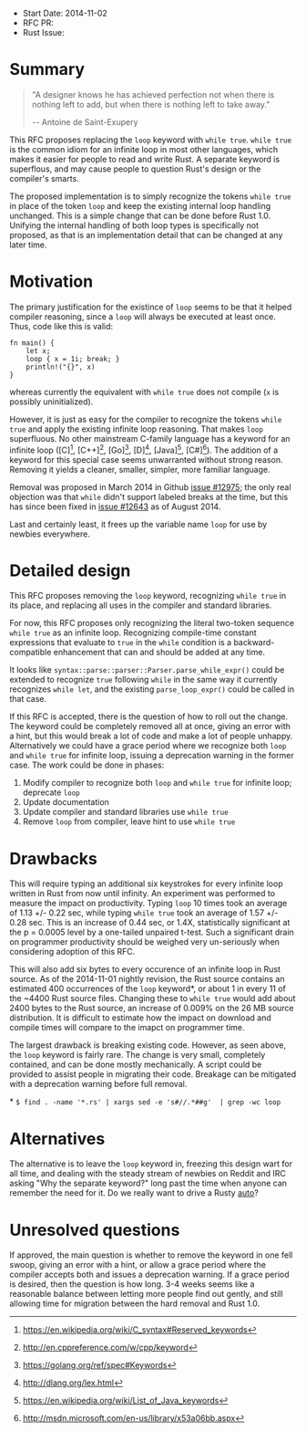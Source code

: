 - Start Date: 2014-11-02
- RFC PR:
- Rust Issue:

# Summary

> "A designer knows he has achieved perfection not when there is nothing left
> to add, but when there is nothing left to take away."
>
> -- Antoine de Saint-Exupery


This RFC proposes replacing the `loop` keyword with `while true`.  `while true`
is the common idiom for an infinite loop in most other languages, which makes
it easier for people to read and write Rust.  A separate keyword is superflous,
and may cause people to question Rust's design or the compiler's smarts.

The proposed implementation is to simply recognize the tokens `while true` in
place of the token `loop` and keep the existing internal loop handling
unchanged.  This is a simple change that can be done before Rust 1.0.  Unifying
the internal handling of both loop types is specifically not proposed, as that
is an implementation detail that can be changed at any later time.

# Motivation

The primary justification for the existince of `loop` seems to be that it
helped compiler reasoning, since a `loop` will always be executed at least
once.  Thus, code like this is valid:

```{rust}
fn main() {
    let x;
    loop { x = 1i; break; }
    println!("{}", x)
}
```

whereas currently the equivalent with `while true` does not compile (`x` is
possibly uninitialized).

However, it is just as easy for the compiler to recognize the tokens `while
true` and apply the existing infinite loop reasoning.  That makes `loop`
superfluous.  No other mainstream C-family language has a keyword for an
infinite loop ([C][^1], [C++][^2], [Go][^3], [D][^4], [Java][^5], [C#][^6]).
The addition of a keyword for this special case seems unwarranted without
strong reason.  Removing it yields a cleaner, smaller, simpler, more familiar
language.

Removal was proposed in March 2014 in Github [issue
\#12975](https://github.com/rust-lang/rust/issues/12975); the only real
objection was that `while` didn't support labeled breaks at the time, but this
has since been fixed in [issue
\#12643](https://github.com/rust-lang/rust/issues/12643) as of August 2014.

Last and certainly least, it frees up the variable name `loop` for use by
newbies everywhere.


[^1]: https://en.wikipedia.org/wiki/C_syntax#Reserved_keywords
[^2]: http://en.cppreference.com/w/cpp/keyword
[^3]: https://golang.org/ref/spec#Keywords
[^4]: http://dlang.org/lex.html
[^5]: https://en.wikipedia.org/wiki/List_of_Java_keywords
[^6]: http://msdn.microsoft.com/en-us/library/x53a06bb.aspx


# Detailed design

This RFC proposes removing the `loop` keyword, recognizing `while true` in its
place, and replacing all uses in the compiler and standard libraries.

For now, this RFC proposes only recognizing the literal two-token sequence
`while true` as an infinite loop.  Recognizing compile-time constant
expressions that evaluate to `true` in the `while` condition is a
backward-compatible enhancement that can and should be added at any time.

It looks like `syntax::parse::parser::Parser.parse_while_expr()` could be extended
to recognize `true` following `while` in the same way it currently recognizes
`while let`, and the existing `parse_loop_expr()` could be called in that case.

If this RFC is accepted, there is the question of how to roll out the change.
The keyword could be completely removed all at once, giving an error with a
hint, but this would break a lot of code and make a lot of people unhappy.
Alternatively we could have a grace period where we recognize both `loop` and
`while true` for infinite loop, issuing a deprecation warning in the former
case.  The work could be done in phases:

1. Modify compiler to recognize both `loop` and `while true` for infinite loop; deprecate `loop`
2. Update documentation
3. Update compiler and standard libraries use `while true`
4. Remove `loop` from compiler, leave hint to use `while true`

# Drawbacks

This will require typing an additional six keystrokes for every infinite loop
written in Rust from now until infinity.  An experiment was performed to
measure the impact on productivity.  Typing `loop` 10 times took an average
of 1.13 +/- 0.22 sec, while typing `while true` took an average of 1.57 +/-
0.28 sec. This is an increase of 0.44 sec, or 1.4X, statistically significant
at the p = 0.0005 level by a one-tailed unpaired t-test.  Such a significant
drain on programmer productivity should be weighed very un-seriously when
considering adoption of this RFC.

This will also add six bytes to every occurence of an infinite loop in Rust
source.  As of the 2014-11-01 nightly revision, the Rust source contains an
estimated 400 occurrences of the `loop` keyword*, or about 1 in every 11 of the
~4400 Rust source files.  Changing these to `while true` would add about 2400
bytes to the Rust source, an increase of 0.009% on the 26 MB source
distribution.  It is difficult to estimate how the impact on download and
compile times will compare to the imapct on programmer time.

The largest drawback is breaking existing code.  However, as seen above, the
`loop` keyword is fairly rare.  The change is very small, completely contained,
and can be done mostly mechanically. A script could be provided to assist
people in migrating their code.  Breakage can be mitigated with a deprecation
warning before full removal.

\* `$ find . -name '*.rs' | xargs sed -e 's#//.*##g'  | grep -wc loop`

# Alternatives

The alternative is to leave the `loop` keyword in, freezing this design wart
for all time, and dealing with the steady stream of newbies on Reddit and IRC
asking "Why the separate keyword?" long past the time when anyone can remember
the need for it.  Do we really want to drive a Rusty
[auto](http://www.seebs.net/faqs/c-iaq.html#question-1.8)?

# Unresolved questions

If approved, the main question is whether to remove the keyword in one fell
swoop, giving an error with a hint, or allow a grace period where the compiler
accepts both and issues a deprecation warning.  If a grace period is desired,
then the question is how long.  3-4 weeks seems like a reasonable balance
between letting more people find out gently, and still allowing time for
migration between the hard removal and Rust 1.0.

